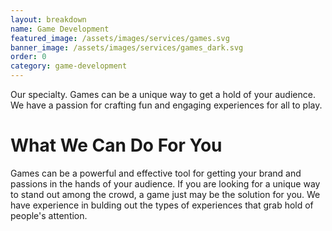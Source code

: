 ```yaml
---
layout: breakdown
name: Game Development
featured_image: /assets/images/services/games.svg
banner_image: /assets/images/services/games_dark.svg
order: 0
category: game-development
---
```


Our specialty. Games can be a unique way to get a hold of your audience. We have a passion for crafting fun and engaging experiences for all to play.

<!--more-->

<div class="py-5">
  <div class="container">
    <h1 class="pb-3">What We Can Do For You</h1>
    <p>Games can be a powerful and effective tool for getting your brand and passions in the hands of your audience. If you are looking for a unique way to stand out among the crowd, a game just may be the solution for you. We have experience in bulding out the types of experiences that grab hold of people's attention.</p>
  </div>
</div>

<div class="py-5 bg-gray-matter">
    <div class="container">
        <h1 class="pb-3"></h1>
        <p></p>
    </div>
</div>
